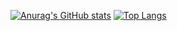 [![Anurag's GitHub stats](https://github-readme-stats.vercel.app/api?username=Ochoja)](https://github.com/anuraghazra/github-readme-stats)
[![Top Langs](https://github-readme-stats.vercel.app/api/top-langs/?username=Ochoja)](https://github.com/anuraghazra/github-readme-stats)

<!---
Ochoja/Ochoja is a ✨ special ✨ repository because its `README.md` (this file) appears on your GitHub profile.
You can click the Preview link to take a look at your changes.
--->
